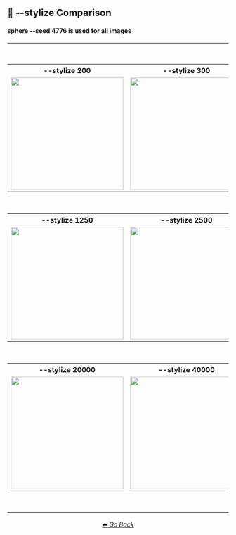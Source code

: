<h2>🎇 --stylize Comparison</h2>
<h4><b>sphere --seed 4776</b> is used for all images</h4>

<hr><!--------------->

<br>

<div align="center">

<table>
    <tr align=center valign=middle>
        <th>--stylize 200</th>
        <th>--stylize 300</th>
        <th>--stylize 625</th>
    </tr>
    <tr align=center valign=middle>
        <td>
            <img src="https://raw.githubusercontent.com/willwulfken/MidJourney-Styles-and-Keywords-Reference/blob/main/Images/MJ_V3/Summary_Images/Stylize_Comparison/sphere_--stylize_200.png?raw=true" width="256" />
        </td>
        <td>
            <img src="https://raw.githubusercontent.com/willwulfken/MidJourney-Styles-and-Keywords-Reference/blob/main/Images/MJ_V3/Summary_Images/Stylize_Comparison/sphere_--stylize_300.png?raw=true" width="256" />
        </td>
        <td>
            <img src="https://raw.githubusercontent.com/willwulfken/MidJourney-Styles-and-Keywords-Reference/blob/main/Images/MJ_V3/Summary_Images/Stylize_Comparison/sphere_--stylize_625.png?raw=true" width="256" />
        </td>
    </tr>
</table>

<br>

<table>
    <tr align=center valign=middle>
        <th>--stylize 1250</th>
        <th>--stylize 2500</th>
        <th>--stylize 10000</th>
    </tr>
    <tr align=center valign=middle>
        <td>
            <img src="https://raw.githubusercontent.com/willwulfken/MidJourney-Styles-and-Keywords-Reference/blob/main/Images/MJ_V3/Summary_Images/Stylize_Comparison/sphere_--stylize_1250.png?raw=true" width="256" />
        </td>
        <td>
            <img src="https://raw.githubusercontent.com/willwulfken/MidJourney-Styles-and-Keywords-Reference/blob/main/Images/MJ_V3/Summary_Images/Stylize_Comparison/sphere_--stylize_2500.png?raw=true" width="256" />
        </td>
        <td>
            <img src="https://raw.githubusercontent.com/willwulfken/MidJourney-Styles-and-Keywords-Reference/blob/main/Images/MJ_V3/Summary_Images/Stylize_Comparison/sphere_--stylize_10000.png?raw=true" width="256" />
        </td>
    </tr>
</table>

<br>

<table>
    <tr align=center valign=middle>
        <th>--stylize 20000</th>
        <th>--stylize 40000</th>
        <th>--stylize 60000</th>
    </tr>
    <tr align=center valign=middle>
        <td>
            <img src="https://raw.githubusercontent.com/willwulfken/MidJourney-Styles-and-Keywords-Reference/blob/main/Images/MJ_V3/Summary_Images/Stylize_Comparison/sphere_--stylize_20000.png?raw=true" width="256" />
        </td>
        <td>
            <img src="https://raw.githubusercontent.com/willwulfken/MidJourney-Styles-and-Keywords-Reference/blob/main/Images/MJ_V3/Summary_Images/Stylize_Comparison/sphere_--stylize_40000.png?raw=true" width="256" />
        </td>
        <td>
            <img src="https://raw.githubusercontent.com/willwulfken/MidJourney-Styles-and-Keywords-Reference/blob/main/Images/MJ_V3/Summary_Images/Stylize_Comparison/sphere_--stylize_60000.png?raw=true" width="256" />
        </td>
    </tr>
</table>

<div>

<br>

<hr><!--------------->
<div align="center">
<h6><a href="https://github.com/willwulfken/MidJourney-Styles-and-Keywords-Reference/blob/main/README.md">⬅ Go Back</a></h6>
</div>
